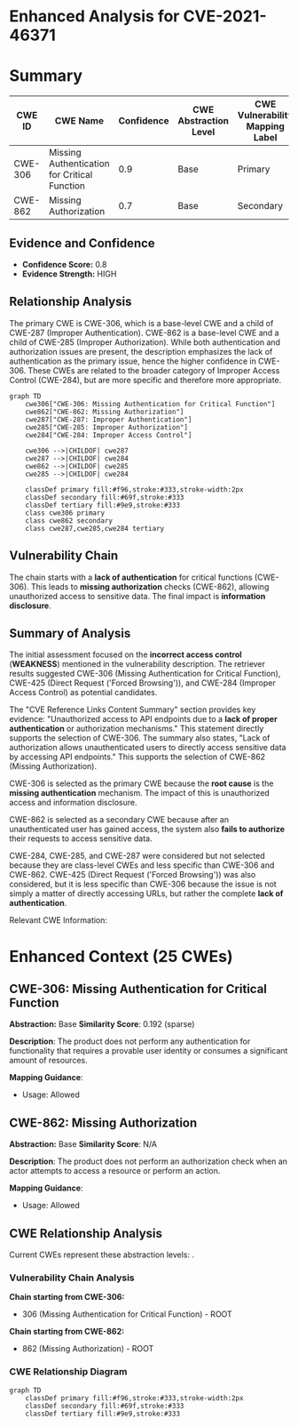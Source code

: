 # Enhanced Analysis for CVE-2021-46371

# Summary
| CWE ID | CWE Name | Confidence | CWE Abstraction Level | CWE Vulnerability Mapping Label | CWE-Vulnerability Mapping Notes |
|---|---|---|---|---|---|
| CWE-306 | Missing Authentication for Critical Function | 0.9 | Base | Primary | Allowed |
| CWE-862 | Missing Authorization | 0.7 | Base | Secondary | Allowed |

## Evidence and Confidence

*   **Confidence Score:** 0.8
*   **Evidence Strength:** HIGH

## Relationship Analysis
The primary CWE is CWE-306, which is a base-level CWE and a child of CWE-287 (Improper Authentication). CWE-862 is a base-level CWE and a child of CWE-285 (Improper Authorization). While both authentication and authorization issues are present, the description emphasizes the lack of authentication as the primary issue, hence the higher confidence in CWE-306. These CWEs are related to the broader category of Improper Access Control (CWE-284), but are more specific and therefore more appropriate.

```mermaid
graph TD
    cwe306["CWE-306: Missing Authentication for Critical Function"]
    cwe862["CWE-862: Missing Authorization"]
    cwe287["CWE-287: Improper Authentication"]
    cwe285["CWE-285: Improper Authorization"]
    cwe284["CWE-284: Improper Access Control"]

    cwe306 -->|CHILDOF| cwe287
    cwe287 -->|CHILDOF| cwe284
    cwe862 -->|CHILDOF| cwe285
    cwe285 -->|CHILDOF| cwe284

    classDef primary fill:#f96,stroke:#333,stroke-width:2px
    classDef secondary fill:#69f,stroke:#333
    classDef tertiary fill:#9e9,stroke:#333
    class cwe306 primary
    class cwe862 secondary
    class cwe287,cwe285,cwe284 tertiary
```

## Vulnerability Chain
The chain starts with a **lack of authentication** for critical functions (CWE-306). This leads to **missing authorization** checks (CWE-862), allowing unauthorized access to sensitive data. The final impact is **information disclosure**.

## Summary of Analysis
The initial assessment focused on the **incorrect access control** (**WEAKNESS**) mentioned in the vulnerability description. The retriever results suggested CWE-306 (Missing Authentication for Critical Function), CWE-425 (Direct Request ('Forced Browsing')), and CWE-284 (Improper Access Control) as potential candidates.

The "CVE Reference Links Content Summary" section provides key evidence: "Unauthorized access to API endpoints due to a **lack of proper authentication** or authorization mechanisms." This statement directly supports the selection of CWE-306. The summary also states, "Lack of authorization allows unauthenticated users to directly access sensitive data by accessing API endpoints." This supports the selection of CWE-862 (Missing Authorization).

CWE-306 is selected as the primary CWE because the **root cause** is the **missing authentication** mechanism. The impact of this is unauthorized access and information disclosure.

CWE-862 is selected as a secondary CWE because after an unauthenticated user has gained access, the system also **fails to authorize** their requests to access sensitive data.

CWE-284, CWE-285, and CWE-287 were considered but not selected because they are class-level CWEs and less specific than CWE-306 and CWE-862.
CWE-425 (Direct Request ('Forced Browsing')) was also considered, but it is less specific than CWE-306 because the issue is not simply a matter of directly accessing URLs, but rather the complete **lack of authentication**.

Relevant CWE Information:

# Enhanced Context (25 CWEs)

## CWE-306: Missing Authentication for Critical Function
**Abstraction:** Base
**Similarity Score**: 0.192 (sparse)

**Description**:
The product does not perform any authentication for functionality that requires a provable user identity or consumes a significant amount of resources.

**Mapping Guidance**:
- Usage: Allowed

## CWE-862: Missing Authorization
**Abstraction:** Base
**Similarity Score**: N/A

**Description**:
The product does not perform an authorization check when an actor attempts to access a resource or perform an action.

**Mapping Guidance**:
- Usage: Allowed


## CWE Relationship Analysis

Current CWEs represent these abstraction levels: .


### Vulnerability Chain Analysis

**Chain starting from CWE-306:**
- 306 (Missing Authentication for Critical Function) - ROOT


**Chain starting from CWE-862:**
- 862 (Missing Authorization) - ROOT



### CWE Relationship Diagram

```mermaid
graph TD
    classDef primary fill:#f96,stroke:#333,stroke-width:2px
    classDef secondary fill:#69f,stroke:#333
    classDef tertiary fill:#9e9,stroke:#333
```